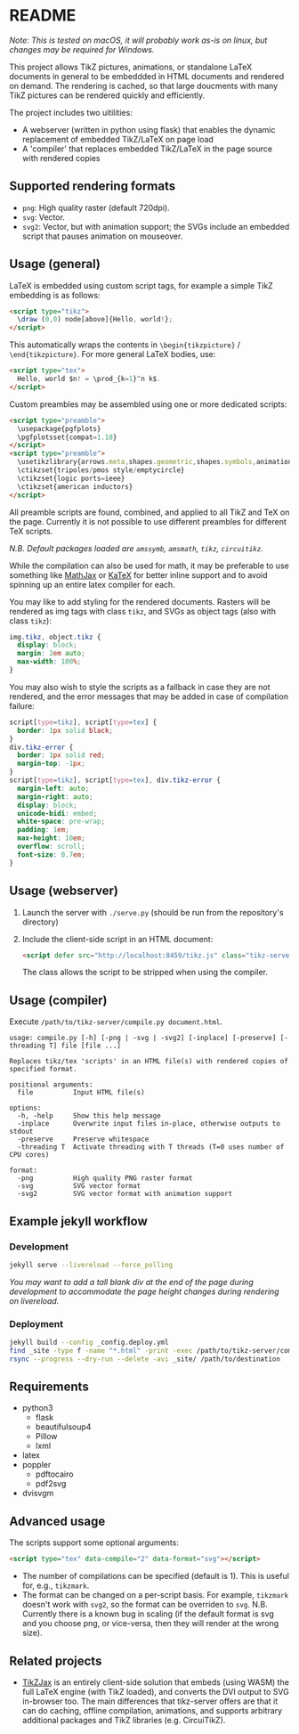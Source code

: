 # README

_Note: This is tested on macOS, it will probably work as-is on linux, but changes may be required for Windows._

This project allows TikZ pictures, animations, or standalone LaTeX documents in general to be embeddded in HTML documents and rendered on demand. The rendering is cached, so that large doucments with many TikZ pictures can be rendered quickly and efficiently.

The project includes two uitilities:

- A webserver (written in python using flask) that enables the dynamic replacement of embedded TikZ/LaTeX on page load
- A 'compiler' that replaces embedded TikZ/LaTeX in the page source with rendered copies

## Supported rendering formats

- `png`: High quality raster (default 720dpi).
- `svg`: Vector.
- `svg2`: Vector, but with animation support; the SVGs include an embedded script that pauses animation on mouseover.

## Usage (general)

LaTeX is embedded using custom script tags, for example a simple TikZ embedding is as follows:

```html
<script type="tikz">
  \draw (0,0) node[above]{Hello, world!};
</script>
```

This automatically wraps the contents in `\begin{tikzpicture}` / `\end{tikzpicture}`. For more general LaTeX bodies, use:

```html
<script type="tex">
  Hello, world $n! = \prod_{k=1}^n k$.
</script>
```

Custom preambles may be assembled using one or more dedicated scripts:

```html
<script type="preamble">
  \usepackage{pgfplots}
  \pgfplotsset{compat=1.18}
</script>
<script type="preamble">
  \usetikzlibrary{arrows.meta,shapes.geometric,shapes.symbols,animations}
  \ctikzset{tripoles/pmos style/emptycircle}
  \ctikzset{logic ports=ieee}
  \ctikzset{american inductors}
</script>
```

All preamble scripts are found, combined, and applied to all TikZ and TeX on the page. Currently it is not possible to use different preambles for different TeX scripts.

_N.B. Default packages loaded are `amssymb`, `amsmath`, `tikz`, `circuitikz`._

While the compilation can also be used for math, it may be preferable to use something like [MathJax](https://www.mathjax.org) or [KaTeX](https://katex.org) for better inline support and to avoid spinning up an entire latex compiler for each.

You may like to add styling for the rendered documents. Rasters will be rendered as img tags with class `tikz`, and SVGs as object tags (also with class `tikz`):

```css
img.tikz, object.tikz {
  display: block;
  margin: 2em auto;
  max-width: 100%;
}
```

You may also wish to style the scripts as a fallback in case they are not rendered, and the error messages that may be added in case of compilation failure:

```css
script[type=tikz], script[type=tex] {
  border: 1px solid black;
}
div.tikz-error {
  border: 1px solid red;
  margin-top: -1px;
}
script[type=tikz], script[type=tex], div.tikz-error {
  margin-left: auto;
  margin-right: auto;
  display: block;
  unicode-bidi: embed;
  white-space: pre-wrap;
  padding: 1em;
  max-height: 10em;
  overflow: scroll;
  font-size: 0.7em;
}
```

## Usage (webserver)

1. Launch the server with `./serve.py` (should be run from the repository's directory)
2. Include the client-side script in an HTML document:

    ```html
    <script defer src="http://localhost:8459/tikz.js" class="tikz-server"></script>
    ```

    The class allows the script to be stripped when using the compiler.

## Usage (compiler)

Execute `/path/to/tikz-server/compile.py document.html`.

```
usage: compile.py [-h] [-png | -svg | -svg2] [-inplace] [-preserve] [-threading T] file [file ...]

Replaces tikz/tex 'scripts' in an HTML file(s) with rendered copies of specified format.

positional arguments:
  file          Input HTML file(s)

options:
  -h, -help     Show this help message
  -inplace      Overwrite input files in-place, otherwise outputs to stdout
  -preserve     Preserve whitespace
  -threading T  Activate threading with T threads (T=0 uses number of CPU cores)

format:
  -png          High quality PNG raster format
  -svg          SVG vector format
  -svg2         SVG vector format with animation support
```

## Example jekyll workflow

### Development

```bash
jekyll serve --livereload --force_polling
```

_You may want to add a tall blank div at the end of the page during development to accommodate the page height changes during rendering on livereload._

### Deployment

```bash
jekyll build --config _config.deploy.yml
find _site -type f -name "*.html" -print -exec /path/to/tikz-server/compile.py -svg2 -inplace {} \;
rsync --progress --dry-run --delete -avi _site/ /path/to/destination
```

## Requirements
- python3
  - flask
  - beautifulsoup4
  - Pillow
  - lxml
- latex
- poppler
  - pdftocairo
  - pdf2svg
- dvisvgm

## Advanced usage

The scripts support some optional arguments:

```html
<script type="tex" data-compile="2" data-format="svg"></script>
```

- The number of compilations can be specified (default is 1). This is useful for, e.g., `tikzmark`.
- The format can be changed on a per-script basis. For example, `tikzmark` doesn't work with `svg2`, so the format can be overriden to `svg`. N.B. Currently there is a known bug in scaling (if the default format is svg and you choose png, or vice-versa, then they will render at the wrong size).


## Related projects

- [TikZJax](https://tikzjax.com) is an entirely client-side solution that embeds (using WASM) the full LaTeX engine (with TikZ loaded), and converts the DVI output to SVG in-browser too. The main differences that tikz-server offers are that it can do caching, offline compilation, animations, and supports arbitrary additional packages and TikZ libraries (e.g. CircuiTikZ).
